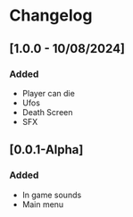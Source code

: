 # Changelog

  

## [1.0.0 - 10/08/2024]

### Added

- Player can die
- Ufos
- Death Screen
- SFX

## [0.0.1-Alpha]

### Added

- In game sounds
- Main menu
  

